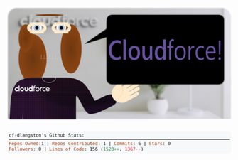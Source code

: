 <!-- 
Version 3.0.70
Built Wed Aug 28 2024 05:18:44 GMT+0000 (Coordinated Universal Time)
-->

<h1 align="center">
  <a href="https://github.com/cf-dlangston/cf-dlangston/tree/master/src" title="Click to View Source">
    <picture width="100%" alt="Dylan">
      <source media="(prefers-color-scheme: dark)" srcset="dylan-dark.svg?version=3.0.70">
      <img src="dylan-light.svg?version=3.0.70" alt="Dylan">
    </picture>
  </a>
</h1>

<div align="center">
  <picture width="100%" alt="Profile Info and Stats">
    <source media="(prefers-color-scheme: dark)" srcset="stats-dark.svg?version=3.0.70">
    <img src="stats-light.svg?version=3.0.70" alt="Profile Info and Stats">
  </picture>
</div>
